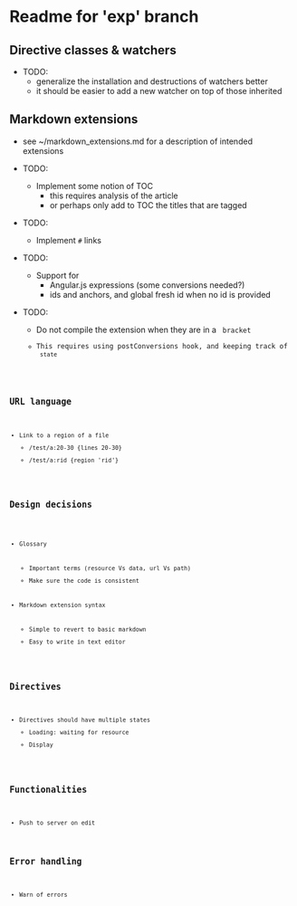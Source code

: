 # Readme for 'exp' branch

## Directive classes & watchers

* TODO:
    * generalize the installation and destructions of watchers better
    * it should be easier to add a new watcher on top of those inherited

## Markdown extensions

* see ~/markdown_extensions.md for a description of intended extensions

* TODO:
    * Implement some notion of TOC
        * this requires analysis of the article
        * or perhaps only add to TOC the titles that are tagged

* TODO:
    * Implement `#` links

* TODO:
    * Support for
        * Angular.js expressions (some conversions needed?)
        * ids and anchors, and global fresh id when no id is provided

* TODO:
    * Do not compile the extension when they are in a <code> bracket
    * This requires using postConversions hook, and keeping track of <code> state

## URL language

* Link to a region of a file
    * /test/a:20-30    {lines 20-30}
    * /test/a:rid      {region 'rid'}

## Design decisions

* Glossary
    * Important terms (resource Vs data, url Vs path)
    * Make sure the code is consistent

* Markdown extension syntax
    * Simple to revert to basic markdown
    * Easy to write in text editor

## Directives

* Directives should have multiple states
    * Loading: waiting for resource
    * Display

## Functionalities

* Push to server on edit

## Error handling

* Warn of errors


